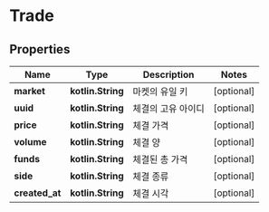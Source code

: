 
# Trade

## Properties
Name | Type | Description | Notes
------------ | ------------- | ------------- | -------------
**market** | **kotlin.String** | 마켓의 유일 키 |  [optional]
**uuid** | **kotlin.String** | 체결의 고유 아이디 |  [optional]
**price** | **kotlin.String** | 체결 가격 |  [optional]
**volume** | **kotlin.String** | 체결 양 |  [optional]
**funds** | **kotlin.String** | 체결된 총 가격 |  [optional]
**side** | **kotlin.String** | 체결 종류 |  [optional]
**created_at** | **kotlin.String** | 체결 시각 |  [optional]



